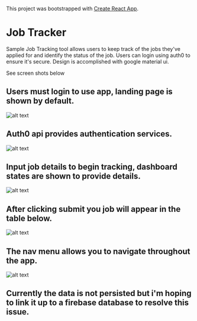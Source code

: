 This project was bootstrapped with [Create React App](https://github.com/facebookincubator/create-react-app).

# Job Tracker
Sample Job Tracking tool allows users to keep track of the jobs they've applied for and identify the status of the job. Users can login using auth0 to ensure it's secure. Design is accomplished with google material ui.

See screen shots below

## Users must login to use app, landing page is shown by default.
![alt text](https://user-images.githubusercontent.com/20272116/28487584-319cf9fa-6e59-11e7-8711-f75784bcb0ad.png)

## Auth0 api provides authentication services.
![alt text](https://user-images.githubusercontent.com/20272116/28486993-5c252464-6e4e-11e7-8744-11e4c7715165.png)

## Input job details to begin tracking, dashboard states are shown to provide details.
![alt text](https://user-images.githubusercontent.com/20272116/28486995-5e8dae6a-6e4e-11e7-99c2-a1e6989f4b5a.png)

## After clicking submit you job will appear in the table below.
![alt text](https://user-images.githubusercontent.com/20272116/28486997-60c7bd56-6e4e-11e7-85dd-59962d340f4a.png)

## The nav menu allows you to navigate throughout the app.
![alt text](https://user-images.githubusercontent.com/20272116/28487005-9421a5e0-6e4e-11e7-9e29-efa5b2fee2ef.png)

## Currently the data is not persisted but i'm hoping to link it up to a firebase database to resolve this issue.
